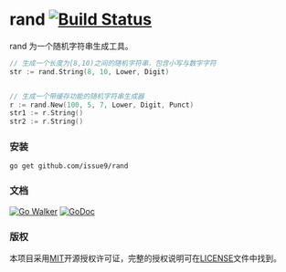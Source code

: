 rand [![Build Status](https://travis-ci.org/issue9/rand.svg?branch=master)](https://travis-ci.org/issue9/rand)
======

rand 为一个随机字符串生成工具。
```go
// 生成一个长度为[8,10)之间的随机字符串，包含小写与数字字符
str := rand.String(8, 10, Lower, Digit)


// 生成一个带缓存功能的随机字符串生成器
r := rand.New(100, 5, 7, Lower, Digit, Punct)
str1 := r.String()
str2 := r.String()
```

### 安装

```shell
go get github.com/issue9/rand
```


### 文档

[![Go Walker](http://gowalker.org/api/v1/badge)](http://gowalker.org/github.com/issue9/rand)
[![GoDoc](https://godoc.org/github.com/issue9/rand?status.svg)](https://godoc.org/github.com/issue9/rand)


### 版权

本项目采用[MIT](http://opensource.org/licenses/MIT)开源授权许可证，完整的授权说明可在[LICENSE](LICENSE)文件中找到。

